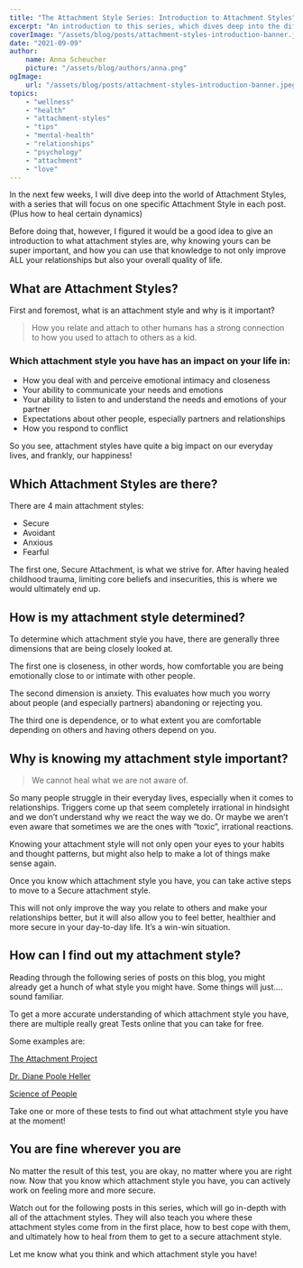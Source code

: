 ```yaml
---
title: "The Attachment Style Series: Introduction to Attachment Styles"
excerpt: "An introduction to this series, which dives deep into the different attachment styles. What are attachment styles? Why are they important?"
coverImage: "/assets/blog/posts/attachment-styles-introduction-banner.jpeg"
date: "2021-09-09"
author:
    name: Anna Scheucher
    picture: "/assets/blog/authors/anna.png"
ogImage:
    url: "/assets/blog/posts/attachment-styles-introduction-banner.jpeg"
topics:
    - "wellness"
    - "health"
    - "attachment-styles"
    - "tips"
    - "mental-health"
    - "relationships"
    - "psychology"
    - "attachment"
    - "love" 
---
```


In the next few weeks, I will dive deep into the world of Attachment Styles, with a series that will focus on one specific Attachment Style in each post. (Plus how to heal certain dynamics) 

Before doing that, however, I figured it would be a good idea to give an <span class='font-bold'>introduction to what attachment styles are,</span> why knowing yours can be super important, and how you can use that knowledge to not only <span class='font-bold'>improve ALL your relationships but also your overall quality of life.</span> 

## What are Attachment Styles? 
First and foremost, what is an attachment style and why is it important? 

>How you relate and attach to other humans has a strong connection to how you used to attach to others as a kid. 

### Which attachment style you have has an impact on your life in: 

<ul class="list-disc">
<li>How you deal with and perceive <span class='font-bold'>emotional intimacy and closeness</span>
<li>Your ability to <span class='font-bold'>communicate your needs and emotions</span>
<li>Your ability to listen to and understand the <span class='font-bold'>needs and emotions of your partner</span>
<li><span class='font-bold'>Expectations about other people,</span> especially partners and relationships 
<li>How you <span class='font-bold'>respond to conflict</span> 
</ul>

So you see, attachment styles have quite a big impact on our everyday lives, and frankly, our happiness! 
## Which Attachment Styles are there? 

There are <span class='font-bold'>4 main attachment styles:</span> 

<ul class="list-disc">
<li>Secure  
<li>Avoidant
<li>Anxious 
<li>Fearful 
</ul>

The first one, Secure Attachment, is <span class='font-bold'>what we strive for.</span> After having healed childhood trauma, limiting core beliefs and insecurities, this is where we would ultimately end up. 

## How is my attachment style determined? 
To determine which attachment style you have, there are generally three dimensions that are being closely looked at. 

<span class='font-bold'>The first one is closeness,</span> in other words, how comfortable you are being emotionally close to or intimate with other people. 

<span class='font-bold'>The second dimension is anxiety.</span> This evaluates how much you worry about people (and especially partners) abandoning or rejecting you. 

<span class='font-bold'>The third one is dependence,</span> or to what extent you are comfortable depending on others and having others depend on you. 

## Why is knowing my attachment style important? 
>We cannot heal what we are not aware of. 

So many people struggle in their everyday lives, especially when it comes to relationships. Triggers come up that seem completely irrational in hindsight and we don’t understand why we react the way we do. Or maybe we aren’t even aware that sometimes we are the ones with “toxic”, irrational reactions. 

Knowing your attachment style will not only <span class='font-bold'>open your eyes to your habits and thought patterns,</span> but might also help to make a lot of things make sense again. 

Once you know which attachment style you have, you can <span class='font-bold'>take active steps to move to a Secure attachment style. </span>

This will not only <span class='font-bold'>improve the way you relate to others and make your relationships better</span>, but it will also <span class='font-bold'>allow you to feel better, healthier and more secure in your day-to-day life.</span> It’s a win-win situation. 

## How can I find out my attachment style? 
Reading through the following series of posts on this blog, you might already get a hunch of what style you might have. Some things will just…. sound familiar. 

To get a more accurate understanding of which attachment style you have, there are <span class='font-bold'>multiple really great Tests online that you can take for free.</span> 

Some examples are: 

<a href="https://www.attachmentproject.com/attachment-style-quiz/"><ins>The Attachment Project</ins></a>

<a href="https://dianepooleheller.com/attachment-test/"><ins>Dr. Diane Poole Heller</ins></a>

<a href="https://www.scienceofpeople.com/attachment-styles/"><ins>Science of People</ins></a>

Take one or more of these tests to find out what attachment style you have at the moment! 

## You are fine wherever you are
No matter the result of this test, <span class='font-bold'>you are okay, no matter where you are right now</span>. Now that you know which attachment style you have, you can <span class='font-bold'>actively work on feeling more and more secure.</span>

Watch out for the following posts in this series, which will go in-depth with all of the attachment styles. <span class='font-bold'>They will also teach you where these attachment styles come from in the first place, how to best cope with them, and ultimately how to heal from them to get to a secure attachment style.</span> 

Let me know what you think and which attachment style you have! 
